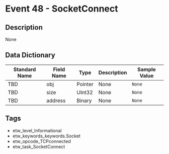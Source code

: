 # Event 48 - SocketConnect

## Description
None

## Data Dictionary
|Standard Name|Field Name|Type|Description|Sample Value|
|---|---|---|---|---|
|TBD|obj|Pointer|None|`None`|
|TBD|size|UInt32|None|`None`|
|TBD|address|Binary|None|`None`|

## Tags
* etw_level_Informational
* etw_keywords_keywords.Socket
* etw_opcode_TCPconnected
* etw_task_SocketConnect